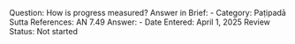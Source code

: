 Question: How is progress measured?
Answer in Brief: -
Category: Paṭipadā
Sutta References: AN 7.49
Answer: -
Date Entered: April 1, 2025
Review Status: Not started